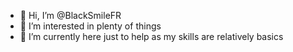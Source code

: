 - 👋 Hi, I’m @BlackSmileFR
- 👀 I’m interested in plenty of things
- 🌱 I’m currently here just to help as my skills are relatively basics
